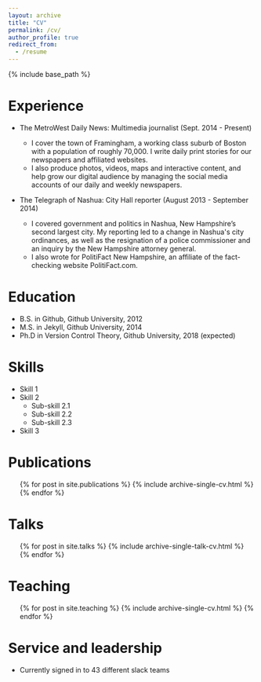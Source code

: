 ```yaml
---
layout: archive
title: "CV"
permalink: /cv/
author_profile: true
redirect_from:
  - /resume
---
```


{% include base_path %}

Experience
======
* The MetroWest Daily News: Multimedia journalist (Sept. 2014 - Present)
  * I cover the town of Framingham, a working class suburb of Boston with a population of roughly 70,000. I write daily print stories
  for our newspapers and affiliated websites.
  * I also produce photos, videos, maps and interactive content, and help grow our digital audience by managing the social media
  accounts of our daily and weekly newspapers.

* The Telegraph of Nashua: City Hall reporter (August 2013 - September 2014)
  * I covered government and politics in Nashua, New Hampshire’s second largest city. My reporting led to a change in Nashua's city ordinances, as well as the resignation of a police commissioner and an inquiry by the New Hampshire attorney general.
  * I also wrote for PolitiFact New Hampshire, an affiliate of the fact-checking website PolitiFact.com.

Education
======
* B.S. in Github, Github University, 2012
* M.S. in Jekyll, Github University, 2014
* Ph.D in Version Control Theory, Github University, 2018 (expected)

Skills
======
* Skill 1
* Skill 2
  * Sub-skill 2.1
  * Sub-skill 2.2
  * Sub-skill 2.3
* Skill 3

Publications
======
  <ul>{% for post in site.publications %}
    {% include archive-single-cv.html %}
  {% endfor %}</ul>
  
Talks
======
  <ul>{% for post in site.talks %}
    {% include archive-single-talk-cv.html %}
  {% endfor %}</ul>
  
Teaching
======
  <ul>{% for post in site.teaching %}
    {% include archive-single-cv.html %}
  {% endfor %}</ul>
  
Service and leadership
======
* Currently signed in to 43 different slack teams
